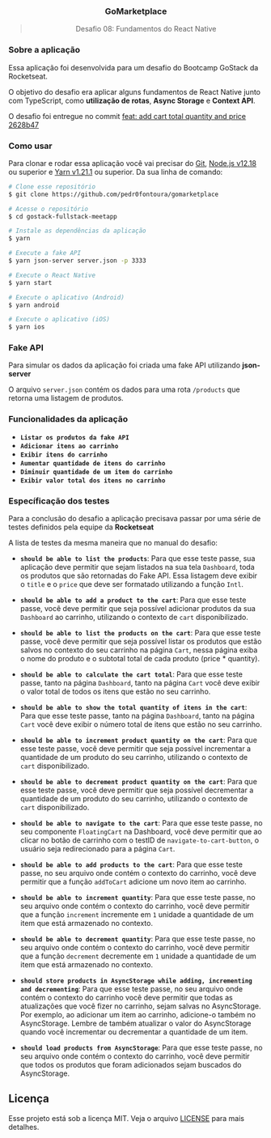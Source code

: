<h3 align="center">GoMarketplace</h3>
<blockquote align="center">Desafio 08: Fundamentos do React Native</blockquote>

### Sobre a aplicação
Essa aplicação foi desenvolvida para um desafio do Bootcamp GoStack da Rocketseat.

O objetivo do desafio era aplicar alguns fundamentos de React Native junto com TypeScript, como **utilização de rotas**, **Async Storage** e **Context API**.

O desafio foi entregue no commit [feat: add cart total quantity and price 2628b47](https://github.com/pedr0fontoura/gomarketplace/commit/2628b4738ab754acb75b29812223dd39b848c56b)

### Como usar
Para clonar e rodar essa aplicação você vai precisar do [Git](https://git-scm.com), [Node.js v12.18](https://nodejs.org) ou superior e [Yarn v1.21.1](https://yarnpkg.com) ou superior. Da sua linha de comando:
```bash
# Clone esse repositório
$ git clone https://github.com/pedr0fontoura/gomarketplace

# Acesse o repositório
$ cd gostack-fullstack-meetapp

# Instale as dependências da aplicação
$ yarn

# Execute a fake API
$ yarn json-server server.json -p 3333

# Execute o React Native
$ yarn start

# Execute o aplicativo (Android)
$ yarn android

# Execute o aplicativo (iOS)
$ yarn ios
```

### Fake API
Para simular os dados da aplicação foi criada uma fake API utilizando **json-server**

O arquivo `server.json` contém os dados para uma rota `/products` que retorna uma listagem de produtos.

### Funcionalidades da aplicação
- **`Listar os produtos da fake API`**
- **`Adicionar itens ao carrinho`**
-  **`Exibir itens do carrinho`**
-  **`Aumentar quantidade de itens do carrinho`**
- **`Diminuir quantidade de um item do carrinho`**
- **`Exibir valor total dos itens no carrinho`**

### Específicação dos testes
Para a conclusão do desafio a aplicação precisava passar por uma série de testes definidos pela equipe da **Rocketseat**

A lista de testes da mesma maneira que no manual do desafio:
-   **`should be able to list the products`**: Para que esse teste passe, sua aplicação deve permitir que sejam listados na sua tela  `Dashboard`, toda os produtos que são retornadas do Fake API. Essa listagem deve exibir o  `title`  e o  `price`  que deve ser formatado utilizando a função  `Intl`.

-   **`should be able to add a product to the cart`**: Para que esse teste passe, você deve permitir que seja possível adicionar produtos da sua  `Dashboard`  ao carrinho, utilizando o contexto de  `cart`  disponibilizado.

-   **`should be able to list the products on the cart`**: Para que esse teste passe, você deve permitir que seja possível listar os produtos que estão salvos no contexto do seu carrinho na página  `Cart`, nessa página exiba o nome do produto e o subtotal total de cada produto (price * quantity).

-   **`should be able to calculate the cart total`**: Para que esse teste passe, tanto na página  `Dashboard`, tanto na página  `Cart`  você deve exibir o valor total de todos os itens que estão no seu carrinho.

-   **`should be able to show the total quantity of itens in the cart`**: Para que esse teste passe, tanto na página  `Dashboard`, tanto na página  `Cart`  você deve exibir o número total de itens que estão no seu carrinho.

-   **`should be able to increment product quantity on the cart`**: Para que esse teste passe, você deve permitir que seja possível incrementar a quantidade de um produto do seu carrinho, utilizando o contexto de  `cart`  disponibilizado.

-   **`should be able to decrement product quantity on the cart`**: Para que esse teste passe, você deve permitir que seja possível decrementar a quantidade de um produto do seu carrinho, utilizando o contexto de  `cart`  disponibilizado.

-   **`should be able to navigate to the cart`**: Para que esse teste passe, no seu componente  `FloatingCart`  na Dashboard, você deve permitir que ao clicar no botão de carrinho com o testID de  `navigate-to-cart-button`, o usuário seja redirecionado para a página  `Cart`.

-   **`should be able to add products to the cart`**: Para que esse teste passe, no seu arquivo onde contém o contexto do carrinho, você deve permitir que a função  `addToCart`  adicione um novo item ao carrinho.

-   **`should be able to increment quantity`**: Para que esse teste passe, no seu arquivo onde contém o contexto do carrinho, você deve permitir que a função  `increment`  incremente em  `1`  unidade a quantidade de um item que está armazenado no contexto.

-   **`should be able to decrement quantity`**: Para que esse teste passe, no seu arquivo onde contém o contexto do carrinho, você deve permitir que a função  `decrement`  decremente em  `1`  unidade a quantidade de um item que está armazenado no contexto.

-   **`should store products in AsyncStorage while adding, incrementing and decrementing`**: Para que esse teste passe, no seu arquivo onde contém o contexto do carrinho você deve permitir que todas as atualizações que você fizer no carrinho, sejam salvas no AsyncStorage. Por exemplo, ao adicionar um item ao carrinho, adicione-o também no AsyncStorage. Lembre de também atualizar o valor do AsyncStorage quando você incrementar ou decrementar a quantidade de um item.

-   **`should load products from AsyncStorage`**: Para que esse teste passe, no seu arquivo onde contém o contexto do carrinho, você deve permitir que todos os produtos que foram adicionados sejam buscados do AsyncStorage.

## Licença

Esse projeto está sob a licença MIT. Veja o arquivo [LICENSE](LICENSE) para mais detalhes.
